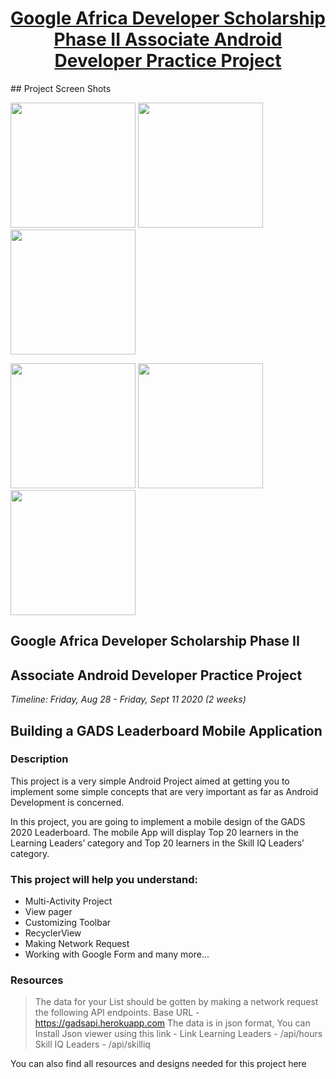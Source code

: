 <h1 style="text-align: center;"><span style="text-decoration: underline;"><strong>Google Africa Developer Scholarship Phase II Associate Android Developer Practice Project
</strong></span></h1>
## Project Screen Shots
<p>
  <img src="https://github.com/BennAjax/GADSLeaderBoard/tree/master/screenshots/1.png" width="200">
  <img src="https://github.com/BennAjax/GADSLeaderBoard/tree/master/screenshots/2.png" width="200">
  <img src="https://github.com/BennAjax/GADSLeaderBoard/tree/master/screenshots/3.png" width="200">
</p>
<p>
  <img src="https://github.com/BennAjax/GADSLeaderBoard/tree/master/screenshots/4.png" width="200">
  <img src="https://github.com/BennAjax/GADSLeaderBoard/tree/master/screenshots/5.png" width="200">
  <img src="https://github.com/BennAjax/GADSLeaderBoard/tree/master/screenshots/6.png" width="200">
</p>

## Google Africa Developer Scholarship Phase II

## Associate Android Developer Practice Project

_Timeline: Friday, Aug 28 - Friday, Sept 11 2020 (2 weeks)_

## Building a GADS Leaderboard Mobile Application

### Description

This project is a very simple Android Project aimed at getting you to implement some simple concepts that are very important as far as Android Development is concerned.

In this project, you are going to implement a mobile design of the GADS 2020 Leaderboard.
The mobile App will display Top 20 learners in the Learning Leaders’ category and Top 20 learners in the Skill IQ Leaders’ category.

### This project will help you understand:
* Multi-Activity Project
* View pager
* Customizing Toolbar
* RecyclerView
* Making Network Request
* Working with Google Form and many more...

### Resources

> The data  for your List should be gotten by making a network request the following API endpoints.
> Base URL - https://gadsapi.herokuapp.com
> The data is in json format, You can Install Json viewer using this link - Link
> Learning Leaders - /api/hours
> Skill IQ Leaders - /api/skilliq

You can also find all resources and designs needed for this project here





